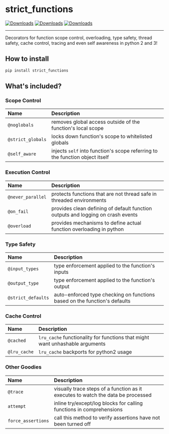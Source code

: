 # strict_functions

[![Downloads](https://pepy.tech/badge/strict-functions)](https://pepy.tech/project/strict-functions)
[![Downloads](https://pepy.tech/badge/strict-functions/month)](https://pepy.tech/project/strict-functions)
[![Downloads](https://pepy.tech/badge/strict-functions/week)](https://pepy.tech/project/strict-functions)

---

Decorators for function scope control, overloading, type safety, thread safety, cache control, tracing and even self awareness in python 2 and 3!

## How to install

```python
pip install strict_functions
```

## What's included?

### Scope Control

| Name | Description |
| :--- | :--- |
| `@noglobals` | removes global access outside of the function's local scope |
| `@strict_globals` | locks down function's scope to whitelisted globals |
| `@self_aware` | injects `self` into function's scope referring to the function object itself |

### Execution Control

| Name | Description |
| :--- | :--- |
| `@never_parallel` | protects functions that are not thread safe in threaded environments |
| `@on_fail` | provides clean defining of default function outputs and logging on crash events |
| `@overload` | provides mechanisms to define actual function overloading in python |

### Type Safety

| Name | Description |
| :--- | :--- |
| `@input_types` | type enforcement applied to the function's inputs |
| `@output_type` | type enforcement applied to the function's output |
| `@strict_defaults` | auto-enforced type checking on functions based on the function's defaults |

### Cache Control

| Name | Description |
| :--- | :--- |
| `@cached` | `lru_cache` functionality for functions that might want unhashable arguments |
| `@lru_cache` | `lru_cache` backports for python2 usage |

### Other Goodies

| Name | Description |
| :--- | :--- |
| `@trace` | visually trace steps of a function as it executes to watch the data be processed |
| `attempt` | inline try/except/log blocks for calling functions in comprehensions |
| `force_assertions` | call this method to verify assertions have not been turned off |

